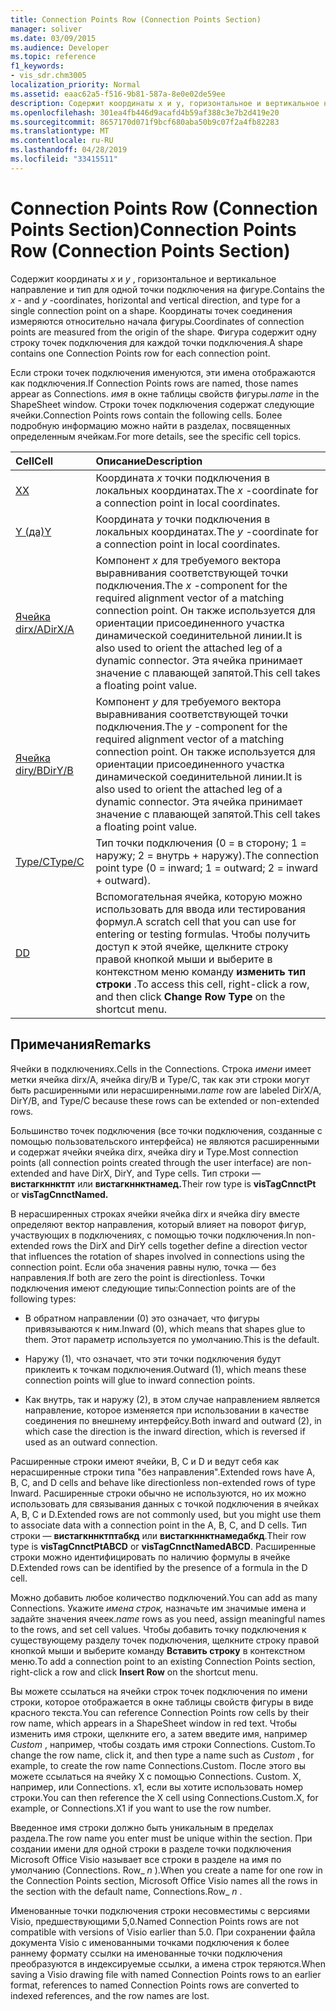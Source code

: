 ```yaml
---
title: Connection Points Row (Connection Points Section)
manager: soliver
ms.date: 03/09/2015
ms.audience: Developer
ms.topic: reference
f1_keywords:
- vis_sdr.chm3005
localization_priority: Normal
ms.assetid: eaac62a5-f516-9b81-587a-8e0e02de59ee
description: Содержит координаты x и y, горизонтальное и вертикальное направление и тип для одной точки подключения на фигуре. Координаты точек соединения измеряются относительно начала фигуры. Фигура содержит одну строку точек подключения для каждой точки подключения.
ms.openlocfilehash: 301ea4fb446d9acafd4b59af388c3e7b2d419e20
ms.sourcegitcommit: 8657170d071f9bcf680aba50b9c07f2a4fb82283
ms.translationtype: MT
ms.contentlocale: ru-RU
ms.lasthandoff: 04/28/2019
ms.locfileid: "33415511"
---
```

# <a name="connection-points-row-connection-points-section"></a><span data-ttu-id="e6b57-105">Connection Points Row (Connection Points Section)</span><span class="sxs-lookup"><span data-stu-id="e6b57-105">Connection Points Row (Connection Points Section)</span></span>

<span data-ttu-id="e6b57-106">Содержит координаты *x* и *y* , горизонтальное и вертикальное направление и тип для одной точки подключения на фигуре.</span><span class="sxs-lookup"><span data-stu-id="e6b57-106">Contains the  *x*  - and  *y*  -coordinates, horizontal and vertical direction, and type for a single connection point on a shape.</span></span> <span data-ttu-id="e6b57-107">Координаты точек соединения измеряются относительно начала фигуры.</span><span class="sxs-lookup"><span data-stu-id="e6b57-107">Coordinates of connection points are measured from the origin of the shape.</span></span> <span data-ttu-id="e6b57-108">Фигура содержит одну строку точек подключения для каждой точки подключения.</span><span class="sxs-lookup"><span data-stu-id="e6b57-108">A shape contains one Connection Points row for each connection point.</span></span> 
  
<span data-ttu-id="e6b57-109">Если строки точек подключения именуются, эти имена отображаются как подключения.</span><span class="sxs-lookup"><span data-stu-id="e6b57-109">If Connection Points rows are named, those names appear as Connections.</span></span> <span data-ttu-id="e6b57-110">*имя* в окне таблицы свойств фигуры.</span><span class="sxs-lookup"><span data-stu-id="e6b57-110">*name*  in the ShapeSheet window.</span></span> <span data-ttu-id="e6b57-111">Строки точек подключения содержат следующие ячейки.</span><span class="sxs-lookup"><span data-stu-id="e6b57-111">Connection Points rows contain the following cells.</span></span> <span data-ttu-id="e6b57-112">Более подробную информацию можно найти в разделах, посвященных определенным ячейкам.</span><span class="sxs-lookup"><span data-stu-id="e6b57-112">For more details, see the specific cell topics.</span></span> 
  
|<span data-ttu-id="e6b57-113">**Cell**</span><span class="sxs-lookup"><span data-stu-id="e6b57-113">**Cell**</span></span>|<span data-ttu-id="e6b57-114">**Описание**</span><span class="sxs-lookup"><span data-stu-id="e6b57-114">**Description**</span></span>|
|:-----|:-----|
|[<span data-ttu-id="e6b57-115">X</span><span class="sxs-lookup"><span data-stu-id="e6b57-115">X</span></span>](x-cell-connection-points-section.md) <br/> |<span data-ttu-id="e6b57-116">Координата *x* точки подключения в локальных координатах.</span><span class="sxs-lookup"><span data-stu-id="e6b57-116">The  *x*  -coordinate for a connection point in local coordinates.</span></span>  <br/> |
|[<span data-ttu-id="e6b57-117">Y (да)</span><span class="sxs-lookup"><span data-stu-id="e6b57-117">Y</span></span>](y-cell-connection-points-section.md) <br/> |<span data-ttu-id="e6b57-118">Координата *y* точки подключения в локальных координатах.</span><span class="sxs-lookup"><span data-stu-id="e6b57-118">The  *y*  -coordinate for a connection point in local coordinates.</span></span>  <br/> |
|[<span data-ttu-id="e6b57-119">Ячейка dirx/A</span><span class="sxs-lookup"><span data-stu-id="e6b57-119">DirX/A</span></span>](dirxa-cell-connection-points-section.md) <br/> |<span data-ttu-id="e6b57-120">Компонент *x* для требуемого вектора выравнивания соответствующей точки подключения.</span><span class="sxs-lookup"><span data-stu-id="e6b57-120">The  *x*  -component for the required alignment vector of a matching connection point.</span></span> <span data-ttu-id="e6b57-121">Он также используется для ориентации присоединенного участка динамической соединительной линии.</span><span class="sxs-lookup"><span data-stu-id="e6b57-121">It is also used to orient the attached leg of a dynamic connector.</span></span> <span data-ttu-id="e6b57-122">Эта ячейка принимает значение с плавающей запятой.</span><span class="sxs-lookup"><span data-stu-id="e6b57-122">This cell takes a floating point value.</span></span>  <br/> |
|[<span data-ttu-id="e6b57-123">Ячейка diry/B</span><span class="sxs-lookup"><span data-stu-id="e6b57-123">DirY/B</span></span>](diryb-cell-connection-points-section.md) <br/> |<span data-ttu-id="e6b57-124">Компонент *y* для требуемого вектора выравнивания соответствующей точки подключения.</span><span class="sxs-lookup"><span data-stu-id="e6b57-124">The  *y*  -component for the required alignment vector of a matching connection point.</span></span> <span data-ttu-id="e6b57-125">Он также используется для ориентации присоединенного участка динамической соединительной линии.</span><span class="sxs-lookup"><span data-stu-id="e6b57-125">It is also used to orient the attached leg of a dynamic connector.</span></span> <span data-ttu-id="e6b57-126">Эта ячейка принимает значение с плавающей запятой.</span><span class="sxs-lookup"><span data-stu-id="e6b57-126">This cell takes a floating point value.</span></span>  <br/> |
|[<span data-ttu-id="e6b57-127">Type/C</span><span class="sxs-lookup"><span data-stu-id="e6b57-127">Type/C</span></span>](typec-cell-connection-points-section.md) <br/> |<span data-ttu-id="e6b57-128">Тип точки подключения (0 = в сторону; 1 = наружу; 2 = внутрь + наружу).</span><span class="sxs-lookup"><span data-stu-id="e6b57-128">The connection point type (0 = inward; 1 = outward; 2 = inward + outward).</span></span>  <br/> |
|[<span data-ttu-id="e6b57-129">D</span><span class="sxs-lookup"><span data-stu-id="e6b57-129">D</span></span>](d-cell-connection-points-section.md) <br/> |<span data-ttu-id="e6b57-130">Вспомогательная ячейка, которую можно использовать для ввода или тестирования формул.</span><span class="sxs-lookup"><span data-stu-id="e6b57-130">A scratch cell that you can use for entering or testing formulas.</span></span> <span data-ttu-id="e6b57-131">Чтобы получить доступ к этой ячейке, щелкните строку правой кнопкой мыши и выберите в контекстном меню команду **изменить тип строки** .</span><span class="sxs-lookup"><span data-stu-id="e6b57-131">To access this cell, right-click a row, and then click **Change Row Type** on the shortcut menu.</span></span>  <br/> |
   
## <a name="remarks"></a><span data-ttu-id="e6b57-132">Примечания</span><span class="sxs-lookup"><span data-stu-id="e6b57-132">Remarks</span></span>

<span data-ttu-id="e6b57-133">Ячейки в подключениях.</span><span class="sxs-lookup"><span data-stu-id="e6b57-133">Cells in the Connections.</span></span> <span data-ttu-id="e6b57-134">Строка *имени* имеет метки ячейка dirx/A, ячейка diry/B и Type/C, так как эти строки могут быть расширенными или нерасширенными.</span><span class="sxs-lookup"><span data-stu-id="e6b57-134">*name*  row are labeled DirX/A, DirY/B, and Type/C because these rows can be extended or non-extended rows.</span></span> 
  
<span data-ttu-id="e6b57-135">Большинство точек подключения (все точки подключения, созданные с помощью пользовательского интерфейса) не являются расширенными и содержат ячейки ячейка dirx, ячейка diry и Type.</span><span class="sxs-lookup"><span data-stu-id="e6b57-135">Most connection points (all connection points created through the user interface) are non-extended and have DirX, DirY, and Type cells.</span></span> <span data-ttu-id="e6b57-136">Тип строки — **вистагкннктпт** или **вистагкннктнамед.**</span><span class="sxs-lookup"><span data-stu-id="e6b57-136">Their row type is **visTagCnnctPt** or **visTagCnnctNamed.**</span></span>
  
<span data-ttu-id="e6b57-137">В нерасширенных строках ячейки ячейка dirx и ячейка diry вместе определяют вектор направления, который влияет на поворот фигур, участвующих в подключениях, с помощью точки подключения.</span><span class="sxs-lookup"><span data-stu-id="e6b57-137">In non-extended rows the DirX and DirY cells together define a direction vector that influences the rotation of shapes involved in connections using the connection point.</span></span> <span data-ttu-id="e6b57-138">Если оба значения равны нулю, точка — без направления.</span><span class="sxs-lookup"><span data-stu-id="e6b57-138">If both are zero the point is directionless.</span></span> <span data-ttu-id="e6b57-139">Точки подключения имеют следующие типы:</span><span class="sxs-lookup"><span data-stu-id="e6b57-139">Connection points are of the following types:</span></span>
  
- <span data-ttu-id="e6b57-140">В обратном направлении (0) это означает, что фигуры привязываются к ним.</span><span class="sxs-lookup"><span data-stu-id="e6b57-140">Inward (0), which means that shapes glue to them.</span></span> <span data-ttu-id="e6b57-141">Этот параметр используется по умолчанию.</span><span class="sxs-lookup"><span data-stu-id="e6b57-141">This is the default.</span></span>
    
- <span data-ttu-id="e6b57-142">Наружу (1), что означает, что эти точки подключения будут приклеить к точкам подключения.</span><span class="sxs-lookup"><span data-stu-id="e6b57-142">Outward (1), which means these connection points will glue to inward connection points.</span></span>
    
- <span data-ttu-id="e6b57-143">Как внутрь, так и наружу (2), в этом случае направлением является направление, которое изменяется при использовании в качестве соединения по внешнему интерфейсу.</span><span class="sxs-lookup"><span data-stu-id="e6b57-143">Both inward and outward (2), in which case the direction is the inward direction, which is reversed if used as an outward connection.</span></span>
    
<span data-ttu-id="e6b57-144">Расширенные строки имеют ячейки, B, C и D и ведут себя как нерасширенные строки типа "без направления".</span><span class="sxs-lookup"><span data-stu-id="e6b57-144">Extended rows have A, B, C, and D cells and behave like directionless non-extended rows of type Inward.</span></span> <span data-ttu-id="e6b57-145">Расширенные строки обычно не используются, но их можно использовать для связывания данных с точкой подключения в ячейках A, B, C и D.</span><span class="sxs-lookup"><span data-stu-id="e6b57-145">Extended rows are not commonly used, but you might use them to associate data with a connection point in the A, B, C, and D cells.</span></span> <span data-ttu-id="e6b57-146">Тип строки — **вистагкннктптабкд** или **вистагкннктнамедабкд**.</span><span class="sxs-lookup"><span data-stu-id="e6b57-146">Their row type is **visTagCnnctPtABCD** or **visTagCnnctNamedABCD**.</span></span> <span data-ttu-id="e6b57-147">Расширенные строки можно идентифицировать по наличию формулы в ячейке D.</span><span class="sxs-lookup"><span data-stu-id="e6b57-147">Extended rows can be identified by the presence of a formula in the D cell.</span></span> 
  
 <span data-ttu-id="e6b57-148">Можно добавить любое количество подключений.</span><span class="sxs-lookup"><span data-stu-id="e6b57-148">You can add as many Connections.</span></span>  <span data-ttu-id="e6b57-149">Укажите *имена строк,* назначьте им значимые имена и задайте значения ячеек.</span><span class="sxs-lookup"><span data-stu-id="e6b57-149">*name*  rows as you need, assign meaningful names to the rows, and set cell values.</span></span> <span data-ttu-id="e6b57-150">Чтобы добавить точку подключения к существующему разделу точек подключения, щелкните строку правой кнопкой мыши и выберите команду **Вставить строку** в контекстном меню.</span><span class="sxs-lookup"><span data-stu-id="e6b57-150">To add a connection point to an existing Connection Points section, right-click a row and click **Insert Row** on the shortcut menu.</span></span> 
  
<span data-ttu-id="e6b57-151">Вы можете ссылаться на ячейки строк точек подключения по имени строки, которое отображается в окне таблицы свойств фигуры в виде красного текста.</span><span class="sxs-lookup"><span data-stu-id="e6b57-151">You can reference Connection Points row cells by their row name, which appears in a ShapeSheet window in red text.</span></span> <span data-ttu-id="e6b57-152">Чтобы изменить имя строки, щелкните его, а затем введите имя, например *Custom* , например, чтобы создать имя строки Connections. Custom.</span><span class="sxs-lookup"><span data-stu-id="e6b57-152">To change the row name, click it, and then type a name such as  *Custom*  , for example, to create the row name Connections.Custom.</span></span> <span data-ttu-id="e6b57-153">После этого вы можете ссылаться на ячейку X с помощью Connections. Custom. X, например, или Connections. x1, если вы хотите использовать номер строки.</span><span class="sxs-lookup"><span data-stu-id="e6b57-153">You can then reference the X cell using Connections.Custom.X, for example, or Connections.X1 if you want to use the row number.</span></span> 
  
<span data-ttu-id="e6b57-154">Введенное имя строки должно быть уникальным в пределах раздела.</span><span class="sxs-lookup"><span data-stu-id="e6b57-154">The row name you enter must be unique within the section.</span></span> <span data-ttu-id="e6b57-155">При создании имени для одной строки в разделе точки подключения Microsoft Office Visio называет все строки в разделе на имя по умолчанию (Connections. Row_ *n* ).</span><span class="sxs-lookup"><span data-stu-id="e6b57-155">When you create a name for one row in the Connection Points section, Microsoft Office Visio names all the rows in the section with the default name, Connections.Row_ *n*  .</span></span> 
  
<span data-ttu-id="e6b57-156">Именованные точки подключения строки несовместимы с версиями Visio, предшествующими 5,0.</span><span class="sxs-lookup"><span data-stu-id="e6b57-156">Named Connection Points rows are not compatible with versions of Visio earlier than 5.0.</span></span> <span data-ttu-id="e6b57-157">При сохранении файла документа Visio с именованными точками подключения к более раннему формату ссылки на именованные точки подключения преобразуются в индексируемые ссылки, а имена строк теряются.</span><span class="sxs-lookup"><span data-stu-id="e6b57-157">When saving a Visio drawing file with named Connection Points rows to an earlier format, references to named Connection Points rows are converted to indexed references, and the row names are lost.</span></span>
  

